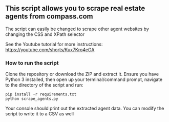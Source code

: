 ## This script allows you to scrape real estate agents from compass.com
The script can easily be changed to scrape other agent websites by changing the CSS and XPath selector

See the Youtube tutorial for more instructions:
https://youtube.com/shorts/Kux7Kro4eGA

### How to run the script

Clone the repository or download the ZIP and extract it.
Ensure you have Python 3 installed, then open up your terminal/command prompt, navigate to the directory of the script and run:

```
pip install -r requirements.txt
python scrape_agents.py
```
Your console should print out the extracted agent data. You can modify the script to write it to a CSV as well
